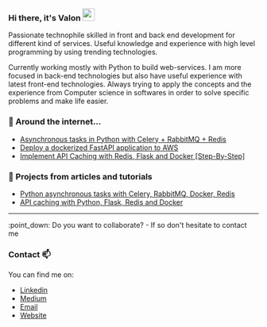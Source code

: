 ### Hi there, it's Valon <img src="https://media.giphy.com/media/hvRJCLFzcasrR4ia7z/giphy.gif" width="25px">

Passionate technophile   skilled in front and back end development for different kind of services.
Useful knowledge and experience with high level programming by using trending technologies.

Currently working mostly with Python to build web-services. I am more focused in back-end technologies but also have useful experience with latest front-end technologies.
Always trying to apply the concepts and the experience from Computer science in softwares in order to solve specific problems and make life easier.


### 🔎 Around the internet...
- [Asynchronous tasks in Python with Celery + RabbitMQ + Redis](https://levelup.gitconnected.com/asynchronous-tasks-in-python-with-celery-rabbitmq-redis-480f6e506d76)
- [Deploy a dockerized FastAPI application to AWS
](https://levelup.gitconnected.com/deploy-a-dockerized-fastapi-application-to-aws-cc757830ba1b) 
- [Implement API Caching with Redis, Flask and Docker [Step-By-Step]
](https://valonjanuzaj.medium.com/implement-api-caching-with-redis-flask-and-docker-step-by-step-9139636cef24)
### 🚀 Projects from articles and tutorials
- [Python asynchronous tasks with Celery, RabbitMQ, Docker, Redis](https://github.com/vjanz/python-asynchronous-tasks)
- [API caching with Python, Flask, Redis and Docker](https://github.com/vjanz/flask-cache-redis)

<hr/>
:point_down: Do you want to collaborate? - If so don't hesitate to contact me 


### Contact 📫
You can find me on:
* [Linkedin](https://www.linkedin.com/in/valon-januzaj-b02692187/)
* [Medium](https://medium.com/@valonjanuzaj/)
* [Email](mailto:valon.januzaj98@gmail.com)
* [Website](https://vjanz.github.io/)

